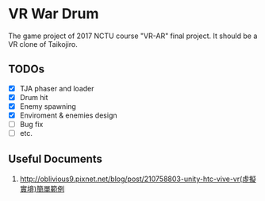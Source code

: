# VR War Drum

The game project of 2017 NCTU course "VR-AR" final project. It should be a VR clone of Taikojiro.

## TODOs

- [x] TJA phaser and loader
- [x] Drum hit
- [x] Enemy spawning
- [x] Enviroment & enemies design
- [ ] Bug fix
- [ ] etc.

## Useful Documents

1. http://oblivious9.pixnet.net/blog/post/210758803-unity-htc-vive-vr(虛擬實境)簡單範例
